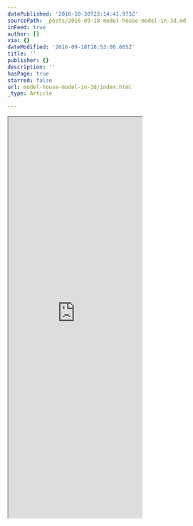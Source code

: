 ```yaml
---
datePublished: '2016-10-30T23:14:41.973Z'
sourcePath: _posts/2016-09-18-model-house-model-in-3d.md
inFeed: true
author: []
via: {}
dateModified: '2016-09-18T18:53:06.605Z'
title: ''
publisher: {}
description: ''
hasPage: true
starred: false
url: model-house-model-in-3d/index.html
_type: Article

---
```

<iframe src="https://the-grid.github.io/ed-userhtml/?g=eJytVMtu2zAQPMdfsVBROAEsyYmSNJUfQIG2pwYB2vTQU0GLK4sJRQokZTsu8u9diYqloOghaXURPd6ZnX1Qc-seJC5HaRqWeh9alJg5oRX8GgE9mZbapPAmSZJZCzjcudAWjOttCkornI0eR8R-JTHKJDKTstyh6ZgbYcVKSOEeUigE56i8ABe2kozAldTZvcdyrUhU7DGF6azLqxwql0IAQYe0GWClXeGBAsW6cC2DHIyqqEDG0UyginKteyOHhL3bNSsx3BpWTaA_Q8bUhtmOVTKzFurgp2KcC7V-yjZg-fCt4K5I4XQ6ffvc3dV0Wu0aTgP-LdmQ8O6sJTzBfwg3zz4UiuMuhfceaxzltZQ2M4hPo8ulZqRnGtmuCG1FM1sCUTInNujxg9xpW9087pZpzsWG-s6sXQQH58HyYGPeFdGFYEn5RUVzC0DwReD_DUCrdpo7V6KqKWxDg40q074_Ys5q6Y5PguU89oSB_soMfgzM9LUSTZRrsCZbBIVzlU3j2CZhbcMtWheeRaxke63Y1kaZLuOyMbKvSxYTK-5lokqtA9_rRZBcBd00_JlJOnzuU4ITTuJziGqUIrtfBN_Q9fjx6cksgJhKI_PUz-7l2wTuocLFuGlMfMeo8BYd-4o3zMC15rVEWAyW5Pbm9sOXn9efrm--_kjh7PLqPLk4v7icHALQGG0KprhEuiyKnEyOjo7iGGida-q_s2kTM4HayAlIoTCC20JYyGvl731ZW0f74WqjYOxMjWMQObgCvTZQrNfnE6C7iGYrLMI4Z9Li-OCDml3RhvkPQFZgdt-5GURw_G4k3fAXze3Oxs0qRnc26LU4c-wVWpvEazX0gVqJ5T-IEbvTepw1V6mdaj_0l28qVUw3mb5sTc3L_6RYGb02aO1zzd_oNve5" height="900" style=""></iframe>